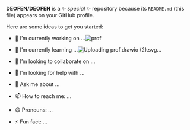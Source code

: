 


**DEOFEN/DEOFEN** is a ✨ _special_ ✨ repository because its `README.md` (this file) appears on your GitHub profile.

Here are some ideas to get you started:

- 🔭 I’m currently working on ...![prof](https://github.com/user-attachments/assets/c12700b2-3d97-49c1-95f9-ac971b73e049)

- 🌱 I’m currently learning ...![Uploading prof.drawio (2).svg…]()

- 👯 I’m looking to collaborate on ...
- 🤔 I’m looking for help with ...
- 💬 Ask me about ...
- 📫 How to reach me: ...
- 😄 Pronouns: ...
- ⚡ Fun fact: ...
